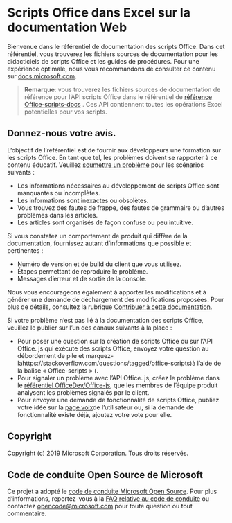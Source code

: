 # <a name="office-scripts-in-excel-on-the-web-documentation"></a>Scripts Office dans Excel sur la documentation Web

Bienvenue dans le référentiel de documentation des scripts Office. Dans cet référentiel, vous trouverez les fichiers sources de documentation pour les didacticiels de scripts Office et les guides de procédures. Pour une expérience optimale, nous vous recommandons de consulter ce contenu sur [docs.microsoft.com](https://docs.microsoft.com/office-scripts-docs).

> **Remarque**: vous trouverez les fichiers sources de documentation de référence pour l’API scripts Office dans le référentiel de [référence Office-scripts-docs](https://github.com/OfficeDev/office-scripts-docs-reference) . Ces API contiennent toutes les opérations Excel potentielles pour vos scripts.

## <a name="give-us-your-feedback"></a>Donnez-nous votre avis.

L’objectif de l’référentiel est de fournir aux développeurs une formation sur les scripts Office. En tant que tel, les problèmes doivent se rapporter à ce contenu éducatif. Veuillez [soumettre un problème](https://github.com/OfficeDev/office-scripts-docs/issues) pour les scénarios suivants :

- Les informations nécessaires au développement de scripts Office sont manquantes ou incomplètes.
- Les informations sont inexactes ou obsolètes.
- Vous trouvez des fautes de frappe, des fautes de grammaire ou d’autres problèmes dans les articles.
- Les articles sont organisés de façon confuse ou peu intuitive.

Si vous constatez un comportement de produit qui diffère de la documentation, fournissez autant d’informations que possible et pertinentes :

- Numéro de version et de build du client que vous utilisez.
- Étapes permettant de reproduire le problème.
- Messages d’erreur et de sortie de la console.

Nous vous encourageons également à apporter les modifications et à générer une demande de déchargement des modifications proposées. Pour plus de détails, consultez la rubrique [Contribuer à cette documentation](Contributing.md).

Si votre problème n’est pas lié à la documentation des scripts Office, veuillez le publier sur l’un des canaux suivants à la place :

- Pour poser une question sur la création de scripts Office ou sur l’API Office. js qui exécute des scripts Office, envoyez votre question au débordement de pile et marquez-lahttps://stackoverflow.com/questions/tagged/office-scripts)à l’aide de la balise « Office-scripts » (.
- Pour signaler un problème avec l’API Office. js, créez le problème dans le [référentiel OfficeDev/Office-js](https://github.com/OfficeDev/office-js), que les membres de l’équipe produit analysent les problèmes signalés par le client.
- Pour envoyer une demande de fonctionnalité de scripts Office, publiez votre idée sur la [page voix](https://excel.uservoice.com/forums/274580-excel-for-the-web?category_id=143439)de l’utilisateur ou, si la demande de fonctionnalité existe déjà, ajoutez votre vote pour elle.

## <a name="copyright"></a>Copyright

Copyright (c) 2019 Microsoft Corporation. Tous droits réservés.

## <a name="microsoft-open-source-code-of-conduct"></a>Code de conduite Open Source de Microsoft

Ce projet a adopté le [code de conduite Microsoft Open Source](https://opensource.microsoft.com/codeofconduct/). Pour plus d’informations, reportez-vous à la [FAQ relative au code de conduite](https://opensource.microsoft.com/codeofconduct/faq/) ou contactez [opencode@microsoft.com](mailto:opencode@microsoft.com) pour toute question ou tout commentaire.
